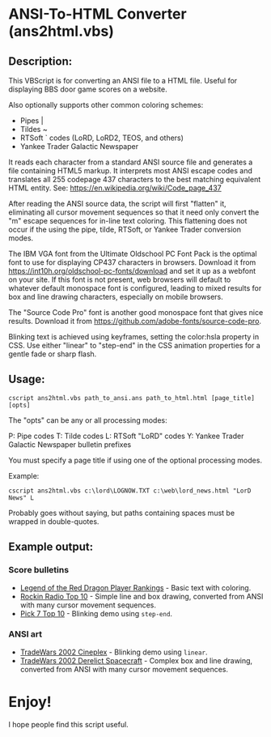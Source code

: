 # ANSI-To-HTML Converter (ans2html.vbs)

## Description:

   This VBScript is for converting an ANSI file to a HTML file.  Useful for
   displaying BBS door game scores on a website.

   Also optionally supports other common coloring schemes:
   - Pipes |
   - Tildes ~
   - RTSoft ` codes (LoRD, LoRD2, TEOS, and others)
   - Yankee Trader Galactic Newspaper

   It reads each character from a standard ANSI source file and generates
   a file containing HTML5 markup.  It interprets most ANSI escape codes
   and translates all 255 codepage 437 characters to the best matching
   equivalent HTML entity.
   See: https://en.wikipedia.org/wiki/Code_page_437

   After reading the ANSI source data, the script will first "flatten" it,
   eliminating all cursor movement sequences so that it need only convert
   the "m" escape sequences for in-line text coloring. This flattening does
   not occur if the using the pipe, tilde, RTSoft, or Yankee Trader 
   conversion modes.

   The IBM VGA font from the Ultimate Oldschool PC Font Pack is the optimal
   font to use for displaying CP437 characters in browsers. Download it from 
   https://int10h.org/oldschool-pc-fonts/download and set it up as a webfont
   on your site. If this font is not present, web browsers will default to 
   whatever default monospace font is configured, leading to mixed results 
   for box and line drawing characters, especially on mobile browsers.

   The "Source Code Pro" font is another good monospace font that gives nice
   results. Download it from https://github.com/adobe-fonts/source-code-pro.

   Blinking text is achieved using keyframes, setting the color:hsla property
   in CSS. Use either "linear" to "step-end" in the CSS animation properties
   for a gentle fade or sharp flash.

## Usage:

  `cscript ans2html.vbs path_to_ansi.ans path_to_html.html [page_title] [opts]`

The "opts" can be any or all processing modes:

  P: Pipe codes
  T: Tilde codes
  L: RTSoft "LoRD" codes
  Y: Yankee Trader Galactic Newspaper bulletin prefixes

You must specify a page title if using one of the optional processing modes.

Example:

  `cscript ans2html.vbs c:\lord\LOGNOW.TXT c:\web\lord_news.html "LorD News" L`



Probably goes without saying, but paths containing spaces must be wrapped
in double-quotes.
  
## Example output:
### Score bulletins
  - [Legend of the Red Dragon Player Rankings](https://conchaos.synchro.net/doors/lord_bull.html) - Basic text with coloring.
  - [Rockin Radio Top 10](https://conchaos.synchro.net/doors/rradio_bull.html) - Simple line and box drawing, converted from ANSI with many cursor movement sequences.
  - [Pick 7 Top 10](https://conchaos.synchro.net/doors/pick7_bull.html) - Blinking demo using `step-end`.
### ANSI art
  - [TradeWars 2002 Cineplex](https://conchaos.synchro.net/doors/CINEPLEX.html) - Blinking demo using `linear`.
  - [TradeWars 2002 Derelict Spacecraft](https://conchaos.synchro.net/doors/ALN1.html) - Complex box and line drawing, converted from ANSI with many cursor movement sequences.

# Enjoy!
 I hope people find this script useful.
